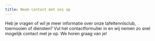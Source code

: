 ```yaml
---
title: Neem contact met ons op
---
```

Heb je vragen of wil je meer informatie over onze tafeltennisclub, toernooien of diensten? Vul het contactformulier in en wij nemen zo snel mogelijk contact met je op. We horen graag van je!
